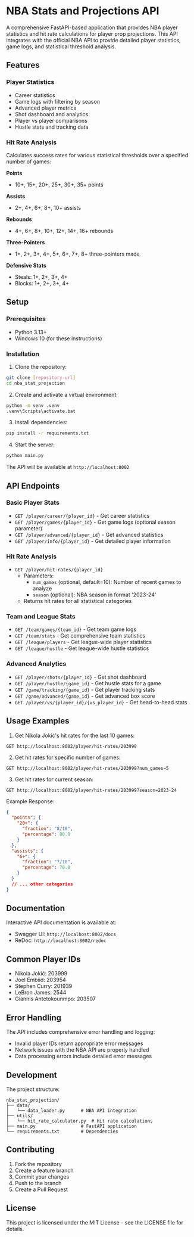 # NBA Stats and Projections API

A comprehensive FastAPI-based application that provides NBA player statistics and hit rate calculations for player prop projections. This API integrates with the official NBA API to provide detailed player statistics, game logs, and statistical threshold analysis.

## Features

### Player Statistics
- Career statistics
- Game logs with filtering by season
- Advanced player metrics
- Shot dashboard and analytics
- Player vs player comparisons
- Hustle stats and tracking data

### Hit Rate Analysis
Calculates success rates for various statistical thresholds over a specified number of games:

**Points**
- 10+, 15+, 20+, 25+, 30+, 35+ points

**Assists**
- 2+, 4+, 6+, 8+, 10+ assists

**Rebounds**
- 4+, 6+, 8+, 10+, 12+, 14+, 16+ rebounds

**Three-Pointers**
- 1+, 2+, 3+, 4+, 5+, 6+, 7+, 8+ three-pointers made

**Defensive Stats**
- Steals: 1+, 2+, 3+, 4+
- Blocks: 1+, 2+, 3+, 4+

## Setup

### Prerequisites
- Python 3.13+
- Windows 10 (for these instructions)

### Installation

1. Clone the repository:
```bash
git clone [repository-url]
cd nba_stat_projection
```

2. Create and activate a virtual environment:
```bash
python -m venv .venv
.venv\Scripts\activate.bat
```

3. Install dependencies:
```bash
pip install -r requirements.txt
```

4. Start the server:
```bash
python main.py
```

The API will be available at `http://localhost:8002`

## API Endpoints

### Basic Player Stats
- `GET /player/career/{player_id}` - Get career statistics
- `GET /player/games/{player_id}` - Get game logs (optional season parameter)
- `GET /player/advanced/{player_id}` - Get advanced statistics
- `GET /player/info/{player_id}` - Get detailed player information

### Hit Rate Analysis
- `GET /player/hit-rates/{player_id}`
  - Parameters:
    - `num_games` (optional, default=10): Number of recent games to analyze
    - `season` (optional): NBA season in format '2023-24'
  - Returns hit rates for all statistical categories

### Team and League Stats
- `GET /team/games/{team_id}` - Get team game logs
- `GET /team/stats` - Get comprehensive team statistics
- `GET /league/players` - Get league-wide player statistics
- `GET /league/hustle` - Get league-wide hustle statistics

### Advanced Analytics
- `GET /player/shots/{player_id}` - Get shot dashboard
- `GET /player/hustle/{game_id}` - Get hustle stats for a game
- `GET /game/tracking/{game_id}` - Get player tracking stats
- `GET /game/advanced/{game_id}` - Get advanced box score
- `GET /player/vs/{player_id}/{vs_player_id}` - Get head-to-head stats

## Usage Examples

1. Get Nikola Jokić's hit rates for the last 10 games:
```
GET http://localhost:8002/player/hit-rates/203999
```

2. Get hit rates for specific number of games:
```
GET http://localhost:8002/player/hit-rates/203999?num_games=5
```

3. Get hit rates for current season:
```
GET http://localhost:8002/player/hit-rates/203999?season=2023-24
```

Example Response:
```json
{
  "points": {
    "20+": {
      "fraction": "8/10",
      "percentage": 80.0
    }
  },
  "assists": {
    "6+": {
      "fraction": "7/10",
      "percentage": 70.0
    }
  }
  // ... other categories
}
```

## Documentation

Interactive API documentation is available at:
- Swagger UI: `http://localhost:8002/docs`
- ReDoc: `http://localhost:8002/redoc`

## Common Player IDs
- Nikola Jokić: 203999
- Joel Embiid: 203954
- Stephen Curry: 201939
- LeBron James: 2544
- Giannis Antetokounmpo: 203507

## Error Handling

The API includes comprehensive error handling and logging:
- Invalid player IDs return appropriate error messages
- Network issues with the NBA API are properly handled
- Data processing errors include detailed error messages

## Development

The project structure:
```
nba_stat_projection/
├── data/
│   └── data_loader.py      # NBA API integration
├── utils/
│   └── hit_rate_calculator.py  # Hit rate calculations
├── main.py                 # FastAPI application
└── requirements.txt        # Dependencies
```

## Contributing

1. Fork the repository
2. Create a feature branch
3. Commit your changes
4. Push to the branch
5. Create a Pull Request

## License

This project is licensed under the MIT License - see the LICENSE file for details.
